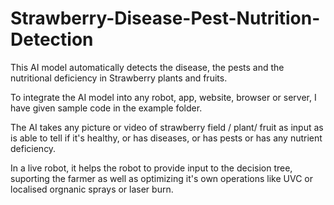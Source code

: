 # Strawberry-Disease-Pest-Nutrition-Detection
This AI model automatically detects the disease, the pests and the nutritional deficiency in Strawberry plants and fruits.

To integrate the AI model into any robot, app, website, browser or server, I have given sample code in the example folder.

The AI takes any picture or video of strawberry field / plant/ fruit as input as is able to tell if it's healthy, or has diseases, or has pests or has any nutrient deficiency.

In a live robot, it helps the robot to provide input to the decision tree, suporting the farmer as well as optimizing it's own operations like UVC or localised orgnanic sprays or
laser burn.
